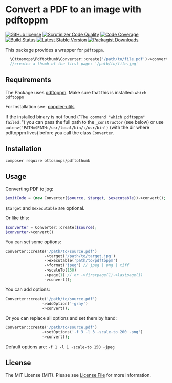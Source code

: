# Convert a PDF to an image with pdftoppm 

[![GitHub license](https://img.shields.io/github/license/ottosmops/pdftothumb.svg)](https://github.com/ottosmops/pdftothumb/blob/master/LICENSE.md)
[![Scrutinizer Code Quality](https://scrutinizer-ci.com/g/ottosmops/pdftothumb/badges/quality-score.png?b=master)](https://scrutinizer-ci.com/g/ottosmops/pdftothumb/?branch=master)
[![Code Coverage](https://scrutinizer-ci.com/g/ottosmops/pdftothumb/badges/coverage.png?b=master)](https://scrutinizer-ci.com/g/ottosmops/pdftothumb/?branch=master)
[![Build Status](https://scrutinizer-ci.com/g/ottosmops/pdftothumb/badges/build.png?b=master)](https://scrutinizer-ci.com/g/ottosmops/pdftothumb/build-status/master)
[![Latest Stable Version](https://poser.pugx.org/ottosmops/pdftothumb/v/stable?format=flat-square)](https://packagist.org/packages/ottosmops/pdftothumb)
[![Packagist Downloads](https://img.shields.io/packagist/dt/ottosmops/pdftothumb.svg?style=flat-square)](https://packagist.org/packages/ottosmops/pdftothumb)

This package provides a wrapper for `pdftoppm`. 

```php
  \Ottosmops\Pdftothumb\Converter::create('/path/to/file.pdf')->convert(); 
  //creates a thumb of the first page: '/path/to/file.jpg' 
```

## Requirements

The Package uses [pdftoppm](https://linux.die.net/man/1/pdftoppm). Make sure that this is installed: ```which pdftoppm```

For Installation see:
[poppler-utils](https://linuxappfinder.com/package/poppler-utils)

If the installed binary is not found ("```The command "which pdftoppm" failed.```") you can pass the full path to the ```_constructor``` (see below) or use ```putenv('PATH=$PATH:/usr/local/bin/:/usr/bin')``` (with the dir where pdftoppm lives) before you call the class ```Converter```.

## Installation

```bash
composer require ottosmops/pdftothumb
```

## Usage

Converting PDF to jpg:
```php
$exitCode = (new Converter($source, $target, $executable))->convert();
```

```$target``` and ```$executable``` are optional.

Or like this: 
```php
$converter = Converter::create($source);
$converter->convert()
```

You can set some options:
```php
Converter::create('/path/to/source.pdf')
                 ->target('/path/to/target.jpg')
                 ->executable('path/to/pdftoppm')
                 ->format('jpeg') // jpeg | png | tiff
                 ->scaleTo(150)
                 ->page(1) // or ->firstpage(1)->lastpage(1)
                 ->convert();
```

You can add options:
```php
Converter::create('/path/to/source.pdf')
                ->addOption('-gray') 
                ->convert();
```
 
Or you can replace all options and set them by hand:
```php 
Converter::create('/path/to/source.pdf')
                ->setOptions('-f 3 -l 3 -scale-to 200 -png')
                ->convert();
```

Default options are: ```-f 1 -l 1 -scale-to 150 -jpeg```

## License

The MIT License (MIT). Please see [License File](LICENSE.md) for more information.


